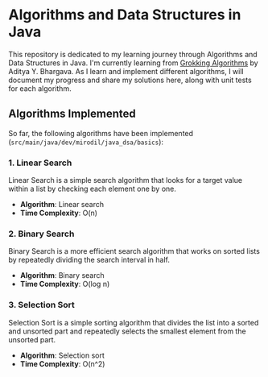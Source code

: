 # Algorithms and Data Structures in Java

This repository is dedicated to my learning journey through Algorithms and Data Structures in Java. I'm currently
learning from [Grokking Algorithms](https://www.manning.com/books/grokking-algorithms) by Aditya Y. Bhargava. As I learn
and implement different algorithms, I will document my progress and share my solutions here, along with unit tests for
each algorithm.

## Algorithms Implemented

So far, the following algorithms have been implemented (`src/main/java/dev/mirodil/java_dsa/basics`):

### 1. Linear Search

Linear Search is a simple search algorithm that looks for a target value within a list by checking each element one by
one.

- **Algorithm**: Linear search
- **Time Complexity**: O(n)

### 2. Binary Search

Binary Search is a more efficient search algorithm that works on sorted lists by repeatedly dividing the search interval
in half.

- **Algorithm**: Binary search
- **Time Complexity**: O(log n)

### 3. Selection Sort

Selection Sort is a simple sorting algorithm that divides the list into a sorted and unsorted part and repeatedly
selects the smallest element from the unsorted part.

- **Algorithm**: Selection sort
- **Time Complexity**: O(n^2)

